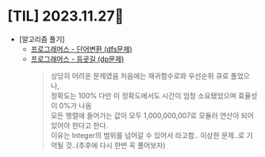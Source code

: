 # [TIL] 2023.11.27📒

* [알고리즘 풀기]
  * [프로그래머스 - 단어변환 (dfs문제)](https://github.com/elephant97/PROGRAMMERS/blob/main/Java/Level%203/%EB%8B%A8%EC%96%B4%EB%B3%80%ED%99%98.java)
  * [프로그래머스 - 등굣길 (dp문제)](https://github.com/elephant97/PROGRAMMERS/blob/main/Java/Level%203/%EB%93%B1%EA%B5%A3%EA%B8%B8.java)
     > 상당히 어려운 문제였음 처음에는 재귀함수로와 우선순위 큐로 풀었으나,   
     > 정확도는 100% 다만 이 정확도에서도 시간이 엄청 소요됐었으며 효율성이 0%가 나옴   
     > 모든 행렬에 들어가는 값이 모두 1,000,000,007로 모듈러 연산이 되어있어야 한다고 한다.   
     > 이유는 Integer의 범위를 넘어갈 수 있어서 라고함.. 이상한 문제..로 기억될 것..(추후에 다시 한번 꼭 풀어보자)

